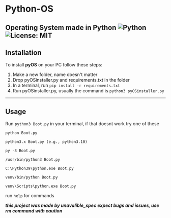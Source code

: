 # Python-OS
Operating System made in Python
![Python](https://img.shields.io/badge/Python-3.12-blue?logo=python&logoColor=white)
![License: MIT](https://img.shields.io/badge/license-MIT-green.svg)
---


## Installation
To install **pyOS** on your PC follow these steps:
1. Make a new folder, name doesn't matter  
2. Drop pyOSinstaller.py and requirements.txt in the folder  
3. In a terminal, run `pip install -r requirements.txt`  
4. Run pyOSinstaller.py, usually the command is `python3 pyOSinstaller.py`  
---


## Usage
  Run `python3 Boot.py` in your terminal, if that doesnt work try one of these 
```
python Boot.py

python3.x Boot.py (e.g., python3.10)

py -3 Boot.py

/usr/bin/python3 Boot.py

C:\Python39\python.exe Boot.py

venv/bin/python Boot.py

venv\Scripts\python.exe Boot.py
```
run `help` for commands

__*this project was made by unavalible_spec*__
__*expect bugs and issues, use rm command with caution*__
    

  
